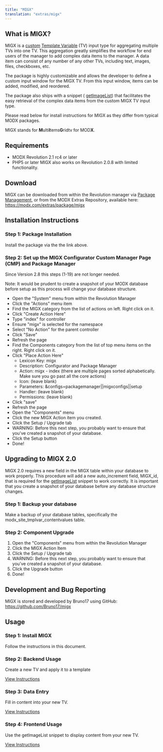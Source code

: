 ```yaml
---
title: "MIGX"
translation: "extras/migx"
---
```


## What is MIGX?

MIGX is a [custom](making-sites-with-modx/customizing-content/template-variables/adding-a-custom-tv-input-type "Adding a Custom TV Input Type") [Template Variable](making-sites-with-modx/customizing-content/template-variables "Template Variables") (TV) input type for aggregating multiple TVs into one TV. This aggregation greatly simplifies the workflow for end users of the manager to add complex data items to the manager. A data item can consist of any number of any other TVs, including text, images, files, checkboxes, etc.

The package is highly customizable and allows the developer to define a custom input window for the MIGX TV. From this input window, items can be added, modified, and reordered.

The package also ships with a snippet ( [getImageList](extras/migx/migx.frontend-usage "MIGX.Frontend-Usage")) that facilitates the easy retrieval of the complex data items from the custom MIGX TV input type.

Please read below for install instructions for MIGX as they differ from typical MODX packages.

MIGX stands for **M**ulti**I**tems**G**ridtv for MOD**X**.

## Requirements

- MODX Revolution 2.1 rc4 or later
- PHP5 or later  MIGX also works on Revolution 2.0.8 with limited functionality.

## Download

MIGX can be downloaded from within the Revolution manager via [Package Management](developing-in-modx/advanced-development/package-management "Package Management"), or from the MODX Extras Repository, available here: <https://modx.com/extras/package/migx>

## Installation Instructions

### Step 1: Package Installation

Install the package via the the link above.

### Step 2: Set up the MIGX Configurator Custom Manager Page (CMP) and Package Manager

Since Version 2.8 this steps (1-19) are not longer needed.

Note: It would be prudent to create a snapshot of your MODX database before setup as this process will change your database structure.

- Open the "System" menu from within the Revolution Manager
- Click the "Actions" menu item
- Find the MIGX category from the list of actions on left. Right click on it.
- Click "Create Action Here"
- Type "index" for controller
- Ensure "migx" is selected for the namespace
- Select "No Action" for the parent controller
- Click "Save"
- Refresh the page
- Find the Components category from the list of top menu items on the right. Right click on it.
- Click "Place Action Here"
    - Lexicon Key: migx
    - Description: Configurator and Package Manager
    - Action: migx - index (there are multiple pages sorted alphabetically. Make sure you go past all the core actions)
    - Icon: (leave blank)
    - Parameters: &configs=packagemanager||migxconfigs||setup
    - Handler: (leave blank)
    - Permissions: (leave blank)
- Click "save"
- Refresh the page
- Open the "Components" menu
- Click the new MIGX Action item you created.
- Click the Setup / Upgrade tab
- WARNING: Before this next step, you probably want to ensure that you've created a snapshot of your database.
- Click the Setup button
- Done!

## Upgrading to MIGX 2.0

MIGX 2.0 requires a new field in the MIGX table within your database to work properly. This procedure will add a new auto\_increment field, MIGX\_id, that is required for the [getImageList](extras/migx/migx.frontend-usage "MIGX.Frontend-Usage") snippet to work correctly. It is important that you create a snapshot of your database before any database structure changes.

### Step 1: Backup your database

Make a backup of your database tables, specifically the modx\_site\_tmplvar\_contentvalues table.

### Step 2: Component Upgrade

1. Open the "Components" menu from within the Revolution Manager
2. Click the MIGX Action Item
3. Click the Setup / Upgrade tab
4. WARNING: Before this next step, you probably want to ensure that you've created a snapshot of your database.
5. Click the Upgrade button
6. Done!

## Development and Bug Reporting

MIGX is stored and developed by Bruno17 using GitHub: <https://github.com/Bruno17/migx>

## Usage

### Step 1: Install MIGX

Follow the instructions in this document.

### Step 2: Backend Usage

Create a new TV and apply it to a template

[View Instructions](extras/migx/migx.backend-usage "MIGX.Backend-Usage")

### Step 3: Data Entry

Fill in content into your new TV.

[View Instructions](extras/migx/migx.data-entry "MIGX.Data-Entry")

### Step 4: Frontend Usage

Use the getImageList snippet to display content from your new TV.

[View Instructions](extras/migx/migx.frontend-usage "MIGX.Frontend-Usage")
